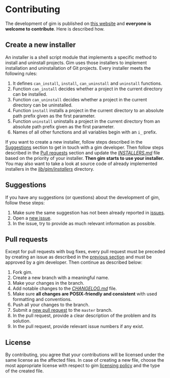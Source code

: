 # Contributing

The development of gim is published on [this website](https://github.com/dominiksalvet/gim) and **everyone is welcome to contribute**. Here is described how.

## Create a new installer

An installer is a shell script module that implements a specific method to install and uninstall projects. Gim uses those installers to implement installation and uninstallation of Git projects. Every installer meets the following rules:

1. It defines `can_install`, `install`, `can_uninstall` and `uninstall` functions.
2. Function `can_install` decides whether a project in the current directory can be installed.
3. Function `can_uninstall` decides whether a project in the current directory can be uninstalled.
4. Function `install` installs a project in the current directory to an absolute path prefix given as the first parameter.
5. Function `uninstall` uninstalls a project in the current directory from an absolute path prefix given as the first parameter.
6. Names of all other functions and all variables begin with an `i_` prefix.

If you want to create a new installer, follow steps described in the [Suggestions](#suggestions) section to get in touch with a gim developer. Then follow steps described in the [Pull requests](#pull-requests) section and update the [*INSTALLERS.md*](INSTALLERS.md) file based on the priority of your installer. **Then gim starts to use your installer.** You may also want to take a look at source code of already implemented installers in the [*lib/gim/installers*](lib/gim/installers) directory.

## Suggestions

If you have any suggestions (or questions) about the development of gim, follow these steps:

1. Make sure the same suggestion has not been already reported in [issues](https://github.com/dominiksalvet/gim/issues).
2. Open a [new issue](https://github.com/dominiksalvet/gim/issues/new/choose).
3. In the issue, try to provide as much relevant information as possible.

## Pull requests

Except for pull requests with bug fixes, every pull request must be preceded by creating an issue as described in the [previous section](#suggestions) and must be approved by a gim developer. Then continue as described below:

1. Fork gim.
2. Create a new branch with a meaningful name.
3. Make your changes in the branch.
4. Add notable changes to the [*CHANGELOG.md*](CHANGELOG.md) file.
5. Make sure **all changes are POSIX-friendly and consistent** with used formatting and conventions.
6. Push all your changes to the branch.
7. Submit a [new pull request](https://github.com/dominiksalvet/gim/pulls) to the `master` branch.
8. In the pull request, provide a clear description of the problem and its solution.
9. In the pull request, provide relevant issue numbers if any exist.

## License

By contributing, you agree that your contributions will be licensed under the same license as the affected files. In case of creating a new file, choose the most appropriate license with respect to gim [licensing policy](README.md#license) and the type of the created file.
